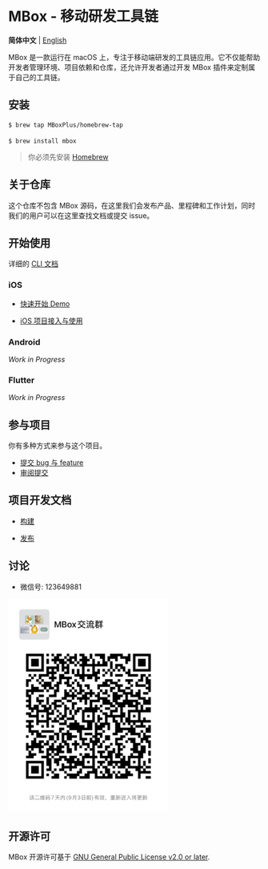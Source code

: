 # MBox - 移动研发工具链

**简体中文** | [English](./README.md)

MBox 是一款运行在 macOS 上，专注于移动端研发的工具链应用。它不仅能帮助开发者管理环境、项目依赖和仓库，还允许开发者通过开发 MBox 插件来定制属于自己的工具链。

## 安装
```
$ brew tap MBoxPlus/homebrew-tap

$ brew install mbox
```
> 你必须先安装 [Homebrew](https://brew.sh/)

## 关于仓库

这个仓库不包含 MBox 源码，在这里我们会发布产品、里程碑和工作计划，同时我们的用户可以在这里查找文档或提交 issue。

## 开始使用

详细的 [CLI 文档](https://github.com/MBoxPlus/mbox/wiki/CLI-documentation)

### iOS

- [快速开始 Demo](doc/quick_start_demo_ios.md)

- [iOS 项目接入与使用](./doc/getting_started_ios.md)

### Android
*Work in Progress*

### Flutter
*Work in Progress*

## 参与项目
你有多种方式来参与这个项目。
- [提交 bug 与 feature](https://github.com/MBoxPlus/mbox/issues)
- [审阅提交](https://github.com/MBoxPlus/mbox/pulls)

## 项目开发文档

- [构建](doc/build.md)

- [发布](doc/release.md)

## 讨论
- 微信号: 123649881
<p align="left"><img src="doc/wechat.jpeg" alt="Wechat group" width="320px"></p>

## 开源许可
MBox 开源许可基于 [GNU General Public License v2.0 or later](./LICENSE).
